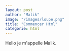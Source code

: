 ```yaml
---
layout: post
author: "Malik"
image: "/images/loupe.png"
title: "Commencer Html"
categorie: html
---
```




<p> Hello je m'appelle Malik. </p>